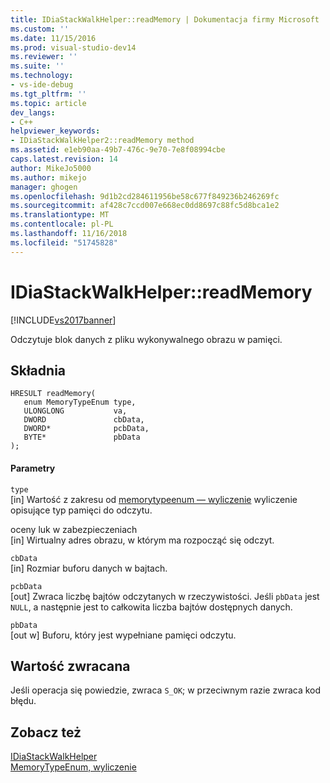 ```yaml
---
title: IDiaStackWalkHelper::readMemory | Dokumentacja firmy Microsoft
ms.custom: ''
ms.date: 11/15/2016
ms.prod: visual-studio-dev14
ms.reviewer: ''
ms.suite: ''
ms.technology:
- vs-ide-debug
ms.tgt_pltfrm: ''
ms.topic: article
dev_langs:
- C++
helpviewer_keywords:
- IDiaStackWalkHelper2::readMemory method
ms.assetid: e1eb90aa-49b7-476c-9e70-7e8f08994cbe
caps.latest.revision: 14
author: MikeJo5000
ms.author: mikejo
manager: ghogen
ms.openlocfilehash: 9d1b2cd284611956be58c677f849236b246269fc
ms.sourcegitcommit: af428c7ccd007e668ec0dd8697c88fc5d8bca1e2
ms.translationtype: MT
ms.contentlocale: pl-PL
ms.lasthandoff: 11/16/2018
ms.locfileid: "51745828"
---
```

# <a name="idiastackwalkhelperreadmemory"></a>IDiaStackWalkHelper::readMemory
[!INCLUDE[vs2017banner](../../includes/vs2017banner.md)]

Odczytuje blok danych z pliku wykonywalnego obrazu w pamięci.  
  
## <a name="syntax"></a>Składnia  
  
```cpp#  
HRESULT readMemory(   
   enum MemoryTypeEnum type,  
   ULONGLONG           va,  
   DWORD               cbData,  
   DWORD*              pcbData,  
   BYTE*               pbData  
);  
```  
  
#### <a name="parameters"></a>Parametry  
 `type`  
 [in] Wartość z zakresu od [memorytypeenum — wyliczenie](../../debugger/debug-interface-access/memorytypeenum.md) wyliczenie opisujące typ pamięci do odczytu.  
  
 oceny luk w zabezpieczeniach  
 [in] Wirtualny adres obrazu, w którym ma rozpocząć się odczyt.  
  
 `cbData`  
 [in] Rozmiar buforu danych w bajtach.  
  
 `pcbData`  
 [out] Zwraca liczbę bajtów odczytanych w rzeczywistości. Jeśli `pbData` jest `NULL`, a następnie jest to całkowita liczba bajtów dostępnych danych.  
  
 `pbData`  
 [out w] Buforu, który jest wypełniane pamięci odczytu.  
  
## <a name="return-value"></a>Wartość zwracana  
 Jeśli operacja się powiedzie, zwraca `S_OK`; w przeciwnym razie zwraca kod błędu.  
  
## <a name="see-also"></a>Zobacz też  
 [IDiaStackWalkHelper](../../debugger/debug-interface-access/idiastackwalkhelper.md)   
 [MemoryTypeEnum, wyliczenie](../../debugger/debug-interface-access/memorytypeenum.md)



